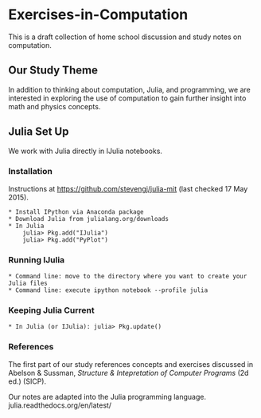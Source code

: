 # Exercises-in-Computation

This is a draft collection of home school discussion and study notes on computation. 

## Our Study Theme

In addition to thinking about computation, Julia, and programming, we are interested in exploring the use of computation to gain further insight into math and physics concepts.

## Julia Set Up

We work with Julia directly in IJulia notebooks.

### Installation

Instructions at https://github.com/stevengj/julia-mit (last checked 17 May 2015).

	* Install IPython via Anaconda package
	* Download Julia from julialang.org/downloads
	* In Julia
		julia> Pkg.add("IJulia")
		julia> Pkg.add("PyPlot")

### Running IJulia

	* Command line: move to the directory where you want to create your Julia files
	* Command line: execute ipython notebook --profile julia

### Keeping Julia Current

	* In Julia (or IJulia): julia> Pkg.update() 

### References

The first part of our study references concepts and exercises discussed in Abelson & Sussman, *Structure & Intepretation of Computer Programs* (2d ed.) (SICP). 

Our notes are adapted into the Julia programming language. julia.readthedocs.org/en/latest/


